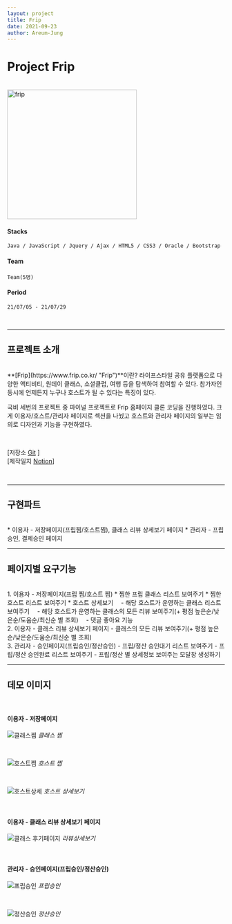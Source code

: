 ```yaml
---
layout: project
title: Frip
date: 2021-09-23
author: Areum-Jung
---
```


# **Project Frip**

<br>

<img width="300" alt="frip" src="https://user-images.githubusercontent.com/78872071/134526592-3dad5f29-7828-4439-a263-cb93edcd0c1c.PNG">  
<!-- ![frip](/img/project/frip.png)   -->
  
<br>

#### **Stacks**

    Java / JavaScript / Jquery / Ajax / HTML5 / CSS3 / Oracle / Bootstrap

#### **Team**
  
    Team(5명)

#### **Period**

    21/07/05 - 21/07/29

<br>

---

## **프로젝트 소개**    
<br>
**[Frip](https://www.frip.co.kr/ "Frip")**이란? 라이프스타일 공유 플랫폼으로 다양한 액티비티, 원데이 클래스, 소셜클럽, 여행 등을 탐색하여 참여할 수 있다. 참가자인 동시에 언제든지 누구나 호스트가 될 수 있다는 특징이 있다.

국비 세번의 프로젝트 중 파이널 프로젝트로 Frip 홈페이지 클론 코딩을 진행하였다. 크게 이용자/호스트/관리자 페이지로 섹션을 나눴고 호스트와 관리자 페이지의 일부는 임의로 디자인과 기능을 구현하였다.

<br>

[저장소 [Git](https://www.github.com/areumyy/SpringProject "frip link") ]  
[제작일지 [Notion](https://hushed-tuna-4c5.notion.site/Frip-Spring-Project-e1557fdc529d4caab86ecb3736a710f5 "frip notion")]

<br>

---
## **구현파트**  
<br>
* 이용자 - 저장페이지(프립찜/호스트찜), 클래스 리뷰 상세보기 페이지  
* 관리자 - 프립승인, 결제승인 페이지  
<br>

---
## **페이지별 요구기능**
<br>
1. 이용자 - 저장페이지(프립 찜/호스트 찜)  
    * 찜한 프립 클래스 리스트 보여주기  
    * 찜한 호스트 리스트 보여주기  
    * 호스트 상세보기  
      　- 해당 호스트가 운영하는 클래스 리스트 보여주기  
      　- 해당 호스트가 운영하는 클래스의 모든 리뷰 보여주기(+ 평점 높은순/낮은순/도움순/최신순 별 조회)  
      　- 댓글 좋아요 기능  
<br>
2. 이용자 - 클래스 리뷰 상세보기 페이지  
    - 클래스의 모든 리뷰 보여주기(+ 평점 높은순/낮은순/도움순/최신순 별 조회)   
<br>      
3. 관리자 - 승인페이지(프립승인/정산승인)
    - 프립/정산 승인대기 리스트 보여주기 
    - 프립/정산 승인완료 리스트 보여주기  
    - 프립/정산 별 상세정보 보여주는 모달창 생성하기  
<br>

---
## **데모 이미지**
<br>

#### **이용자 - 저장페이지**  

![클래스찜](https://user-images.githubusercontent.com/78872071/134543678-6c3c3df6-02f1-4aec-8e36-da6db9113613.png)
*클래스 찜*

<br>
    
![호스트찜](https://user-images.githubusercontent.com/78872071/134543850-98192fe3-ece3-4de7-993a-44684ae91b6d.png)
*호스트 찜*  

<br>
    
![호스트상세](https://user-images.githubusercontent.com/78872071/134544077-080c4570-35fd-40c6-861c-d6ed6e24311a.png)
*호스트 상세보기*   

<br>

#### **이용자 - 클래스 리뷰 상세보기 페이지**

![클래스 후기페이지](https://user-images.githubusercontent.com/78872071/134544702-9fabf1f6-a8f7-446c-9072-173971a10c0c.png)
*리뷰상세보기*

<br>

#### **관리자 - 승인페이지(프립승인/정산승인)**
![프립승인](https://user-images.githubusercontent.com/78872071/134544979-6fa6b47b-8f2d-4e1d-8f56-429cce821e5c.png)
*프립승인* 

<br>

![정산승인](https://user-images.githubusercontent.com/78872071/134545023-d1d3f801-1228-441e-9ac4-6bea04082bb5.png)
*정산승인* 




